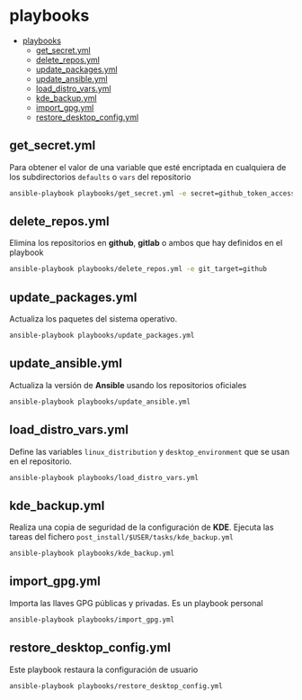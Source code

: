 # playbooks

- [playbooks](#playbooks)
  - [get_secret.yml](#get_secretyml)
  - [delete_repos.yml](#delete_reposyml)
  - [update_packages.yml](#update_packagesyml)
  - [update_ansible.yml](#update_ansibleyml)
  - [load_distro_vars.yml](#load_distro_varsyml)
  - [kde_backup.yml](#kde_backupyml)
  - [import_gpg.yml](#import_gpgyml)
  - [restore_desktop_config.yml](#restore_desktop_configyml)

## get_secret.yml

Para obtener el valor de una variable que esté encriptada en cualquiera de los subdirectorios `defaults` o `vars` del repositorio

```bash
ansible-playbook playbooks/get_secret.yml -e secret=github_token_access --ask-vault-pass
```

## delete_repos.yml

Elimina los repositorios en **github**, **gitlab** o ambos que hay definidos en el playbook

```bash
ansible-playbook playbooks/delete_repos.yml -e git_target=github
```

## update_packages.yml

Actualiza los paquetes del sistema operativo.

```bash
ansible-playbook playbooks/update_packages.yml
```

## update_ansible.yml

Actualiza la versión de **Ansible** usando los repositorios oficiales

```bash
ansible-playbook playbooks/update_ansible.yml
```

## load_distro_vars.yml

Define las variables `linux_distribution` y `desktop_environment` que se usan en el repositorio.

```bash
ansible-playbook playbooks/load_distro_vars.yml
```

## kde_backup.yml

Realiza una copia de seguridad de la configuración de **KDE**. Ejecuta las tareas del fichero `post_install/$USER/tasks/kde_backup.yml`

```bash
ansible-playbook playbooks/kde_backup.yml
```

## import_gpg.yml

Importa las llaves GPG públicas y privadas. Es un playbook personal

```bash
ansible-playbook playbooks/import_gpg.yml
```

## restore_desktop_config.yml

Este playbook restaura la configuración de usuario

```bash
ansible-playbook playbooks/restore_desktop_config.yml
```
